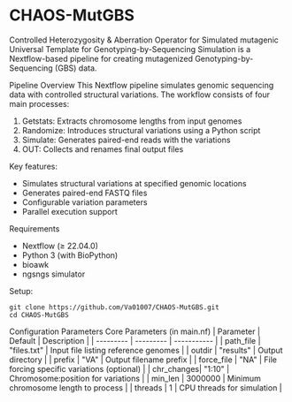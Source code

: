 # CHAOS-MutGBS
Controlled Heterozygosity & Aberration Operator for Simulated mutagenic Universal Template for Genotyping-by-Sequencing Simulation is a Nextflow-based pipeline for creating mutagenized Genotyping-by-Sequencing (GBS) data.

<!-- Нужно лучше отформатировать readme -->

Pipeline Overview
This Nextflow pipeline simulates genomic sequencing data with controlled structural variations. The workflow consists of four main processes:

1. Getstats: Extracts chromosome lengths from input genomes
2. Randomize: Introduces structural variations using a Python script
3. Simulate: Generates paired-end reads with the variations
4. OUT: Collects and renames final output files

Key features:
* Simulates structural variations at specified genomic locations
* Generates paired-end FASTQ files
* Configurable variation parameters
* Parallel execution support


Requirements
* Nextflow (≥ 22.04.0)
* Python 3 (with BioPython)
* bioawk
* ngsngs simulator

Setup:
<!-- Тут как будто не хватает bash Install.sh в конце. UPD: а он и не нужен -->
```
git clone https://github.com/Va01007/CHAOS-MutGBS.git
cd CHAOS-MutGBS
```

Configuration Parameters
Core Parameters (in main.nf)
| Parameter | Default | Description |
| --------- | --------- | ----------- |
| path_file | "files.txt" | 	Input file listing reference genomes |
| outdir    | 	"results" | Output directory |
| prefix     | "VA" | Output filename prefix |
| force_file | 	"NA" | File forcing specific variations (optional) |
| chr_changes| 	"1:10" | Chromosome:position for variations |
| min_len    | 	3000000 | 	Minimum chromosome length to process |
| threads    | 	1 | 	CPU threads for simulation |
